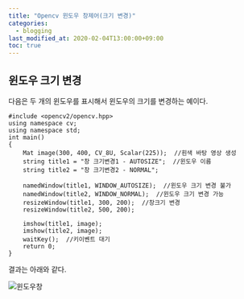 ```yaml
---
title: "Opencv 윈도우 창제어(크기 변경)"
categories: 
  - blogging
last_modified_at: 2020-02-04T13:00:00+09:00
toc: true
---
```

## **윈도우 크기 변경**  
다음은 두 개의 윈도우를 표시해서 윈도우의 크기를 변경하는 예이다.  
```  
#include <opencv2/opencv.hpp>
using namespace cv;
using namespace std;
int main()
{
	Mat image(300, 400, CV_8U, Scalar(225));  //흰색 바탕 영상 생성
	string title1 = "창 크기변경1 - AUTOSIZE";  //윈도우 이름
	string title2 = "창 크기변경2 - NORMAL";

	namedWindow(title1, WINDOW_AUTOSIZE);  //윈도우 크기 변경 불가
	namedWindow(title2, WINDOW_NORMAL);  //윈도우 크기 변경 가능 
	resizeWindow(title1, 300, 200);  //창크기 변경
	resizeWindow(title2, 500, 200);

	imshow(title1, image);
	imshow(title2, image);
	waitKey();  //키이벤트 대기
	return 0;
}

```  
결과는 아래와 같다.  

![윈도우창](https://user-images.githubusercontent.com/59803206/73626716-49c1eb80-468d-11ea-8659-1f2a7e85a7be.PNG)

